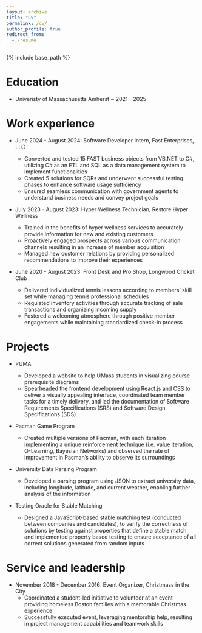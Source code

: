 ```yaml
---
layout: archive
title: "CV"
permalink: /cv/
author_profile: true
redirect_from:
  - /resume
---
```


{% include base_path %}

Education
======
* Univeristy of Massachusetts Amherst ~ 2021 - 2025

Work experience
======
* June 2024 - August 2024: Software Developer Intern, Fast Enterprises, LLC
  * Converted and tested 15 FAST business objects from VB.NET to C#, utilizing C# as an ETL and SQL as a data management system to implement functionalities
  * Created 5  solutions for  SQRs and underwent successful testing phases to enhance software usage sufficiency
  * Ensured seamless communication with government agents to understand business needs and convey project goals

* July 2023 - August 2023: Hyper Wellness Technician, Restore Hyper Wellness
  * Trained in the benefits of hyper wellness services to accurately provide information for new and existing customers
  * Proactively engaged prospects across various communication channels resulting in an increase of member acquisition
  * Managed new customer relations by providing personalized recommendations to improve their experiences 

* June 2020 - August 2023: Front Desk and Pro Shop, Longwood Cricket Club
  * Delivered individualized tennis lessons according to members’ skill set while managing tennis professional schedules
  * Regulated inventory activities through accurate tracking of sale transactions and organizing incoming supply  
  * Fostered a welcoming atmosphere through positive member engagements while maintaining standardized check-in process

Projects
======
* PUMA
  * Developed  a website to help UMass students in visualizing  course prerequisite diagrams  
  * Spearheaded the frontend development using React.js and CSS to deliver  a visually appealing interface, coordinated team member tasks for a timely delivery, and led the documentation of Software Requirements Specifications (SRS) and Software Design Specifications (SDS)

* Pacman Game Program
  * Created multiple versions of Pacman, with each iteration implementing a unique reinforcement technique (i.e. value iteration, Q-Learning, Bayesian Networks) and observed the rate of improvement in Pacman’s ability to observe its surroundings

* University Data Parsing Program
  * Developed a parsing program using JSON to extract university data, including longitude, latitude, and current weather, enabling further analysis of the information

* Testing Oracle for Stable Matching
  * Designed a JavaScript-based stable matching test (conducted between companies and candidates), to verify the correctness of solutions by testing against properties that define a stable match, and implemented property based testing to ensure acceptance of all correct solutions generated from random inputs 
  
Service and leadership
======   
* November 2018 - December 2016: Event Organizer, Christmass in the City 
  * Coordinated a student-led initiative to volunteer at an event providing homeless Boston families with a memorable Christmas experience
  * Successfully executed event, leveraging mentorship help, resulting in project management capabilities and teamwork skills